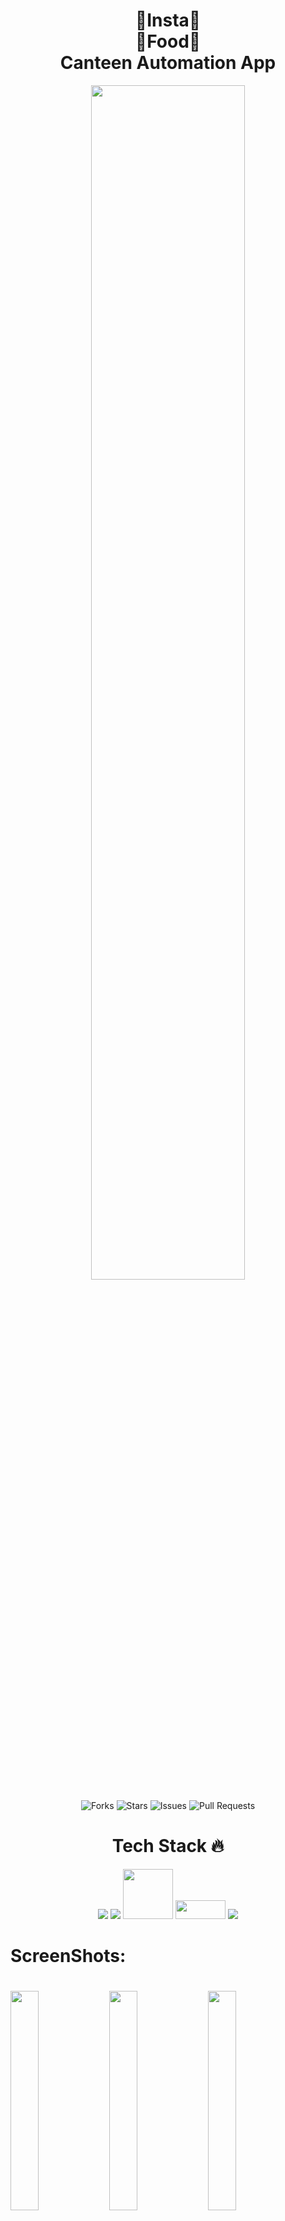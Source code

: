 <h1 align="center"> 🍕Insta🍕 <br> 🍦Food🍦 <br> Canteen Automation App </h1>

<p align= "center"><img width=70% src="https://github.com/anotherwebguy/Canteen-Automation-App!/blob/master/assets/app.png"></p>
 
<div align="center">

![Forks](https://img.shields.io/github/forks/anotherwebguy/Canteen-Automation-App)
![Stars](https://img.shields.io/github/stars/anotherwebguy/Canteen-Automation-App)
![Issues](https://img.shields.io/github/issues/anotherwebguy/Canteen-Automation-App)
![Pull Requests](https://img.shields.io/github/issues-pr/anotherwebguy/Canteen-Automation-App?)

</div>

<h1 align=center> Tech Stack 🔥 </h1>  
  <p align="center">
  <img src="https://img.shields.io/badge/dart-%230175C2.svg?&style=for-the-badge&logo=dart&logoColor=white"/> <img src="https://img.shields.io/badge/Flutter%20-%2302569B.svg?&style=for-the-badge&logo=Flutter&logoColor=white" /> <img src="https://img.shields.io/badge/Firebase-orange" width=80/> <img src="https://dashboard.razorpay.com/img/logo_full.png" width=80 height=30/>  <img src="https://img.shields.io/badge/github%20-%23121011.svg?&style=for-the-badge&logo=github&logoColor=white"/>
	
<h1> ScreenShots: <h1>

<img src="https://user-images.githubusercontent.com/66346161/118356918-0c892080-b595-11eb-86c6-9dc6a8e274ba.png" width=30%/>
<img src="https://user-images.githubusercontent.com/66346161/118356924-13b02e80-b595-11eb-99c0-fde31a99f530.png" width=30%/>
<img src="https://user-images.githubusercontent.com/66346161/118356928-17dc4c00-b595-11eb-9ca1-3e58d25788e2.png" width=30%/>
<img src="https://user-images.githubusercontent.com/66346161/118356676-0cd4ec00-b594-11eb-8963-b608128c954d.png" width=32%/>
<img src="https://user-images.githubusercontent.com/66346161/118356688-1d856200-b594-11eb-96fb-1ee96daac54f.png" width=31%/>
<img src="https://user-images.githubusercontent.com/66346161/118356701-270eca00-b594-11eb-9f10-0d190f2bf756.png" width=30%/>
<img src="https://user-images.githubusercontent.com/66346161/118356707-2d9d4180-b594-11eb-93dd-14d229b17a9e.png" width=30%/>
<img src="https://user-images.githubusercontent.com/66346161/118356708-33932280-b594-11eb-9e1a-f3212f9cd4e6.png" width=30%/>
<img src="https://user-images.githubusercontent.com/66346161/118356710-3a219a00-b594-11eb-99d0-546983b26f25.png" width=33%/>
<img src="https://user-images.githubusercontent.com/66346161/118357171-63432a00-b596-11eb-998f-44c071751164.png" width=30%/>
<img src="https://user-images.githubusercontent.com/66346161/118357185-73f3a000-b596-11eb-9553-b6dbc9abca5c.png" width=30%/>
<img src="https://user-images.githubusercontent.com/66346161/118357201-82da5280-b596-11eb-8f9c-6d45c02e7a95.png" width=30%/>
<img src="https://user-images.githubusercontent.com/66346161/118357210-88d03380-b596-11eb-924d-5f65a602d179.png" width=30%/>
<img src="https://user-images.githubusercontent.com/66346161/118357226-9d143080-b596-11eb-9d4c-d5bec7d2ca81.png" width=30%/>
<img src="https://user-images.githubusercontent.com/66346161/118357228-a30a1180-b596-11eb-9e11-3fd6d670a70d.png" width=30%/>
<img src="https://user-images.githubusercontent.com/66346161/118357245-c339d080-b596-11eb-9aaf-8f5ba066ee19.png" width=30%/>
<img src="https://user-images.githubusercontent.com/66346161/118357253-c9c84800-b596-11eb-9d81-3dad302863ca.png" width=30%/>
<img src="https://user-images.githubusercontent.com/66346161/118357272-dcdb1800-b596-11eb-8d7f-980bbbbe47ed.png" width=30%/>
<img src="https://user-images.githubusercontent.com/66346161/118357275-e2d0f900-b596-11eb-9098-9efaf511e92a.png" width=30%/>
	

<h2 align= "left"><b>Contributing Guidelines!</b></h2>

1. Make sure to keep the UI consistent while adding a new feature.
2. When adding new packages, use the package version which is compatible with the new flutter 2 update.
3. Make sure that your code is well documented, especially in the tougher areas.
4. Maintain a uniform naming convention throughout the codebase.
5. If your code is being repetitive then refactor it to create a new widget for future use.
6. Make the code as modular as possible, separating the UI from the logic.

Contributions are always welcome! You can also visit our [contributing guidelines](https://github.com/anotherwebguy/Canteen-Automation-App/blob/master/CONTRIBUTING.md) beforing making any contributions. 

<h2 align= "left"><b>Steps</b></h2>

![Steps](https://media.giphy.com/media/o5BzNDDFQnepi/giphy.gif)


**1.** Fork [this](https://github.com/anotherwebguy/Canteen-Automation-App) repository.

<img src="https://user-images.githubusercontent.com/41269164/70219309-9a3eca80-176a-11ea-8a4d-1bd701d07314.png" width=300>


**2.** Clone the forked repository.

```terminal
git clone https://github.com/<your-github-username>/Canteen-Automation-App.git
```

<img src="https://encrypted-tbn0.gstatic.com/images?q=tbn%3AANd9GcT5N0HJ9db7jSvcL4dsDscZQBzqQqqKVs0BnO1OVz26glLWKJRY&usqp=CAU" width="300">

**3.** Navigate to the project directory.

```terminal
cd Canteen-Automation-App
```

**4.** Create a new branch.

```terminal
git checkout -b <your_branch_name>
```

**5.** Make changes in source code.

![changes](https://media.giphy.com/media/QNFhOolVeCzPQ2Mx85/200w_d.gif)


**6.** Commit your changes.
```terminal
git commit -m "Message"
```

**7.** Push your local branch to the remote repository.
```terminal
git push -u origin <your_branch_name>
```

**8.** Create a Pull Request!


Finally, go to your repository in the browser and click on `compare and pull requests`.
Then add a title and description to your pull request that explains your precious effort.

<img src="https://user-images.githubusercontent.com/41269164/70219707-47194780-176b-11ea-96c2-d0c401ddb1e0.png" width=600>
		
click on `Compare and Pull Request`
		
<img src="https://user-images.githubusercontent.com/41269164/70219836-8d6ea680-176b-11ea-81d5-549093bf0954.png" width=600>

**Congratulations!**  :boom: Sit and relax, you've made your contribution to [Insta Food](https://github.com/anotherwebguy/Canteen-Automation-App) project.

<h2 align= "left"><b>Code of Conduct</b></h2>

We follow certain guidelines in order to maintain this repository. Please find our [code of conduct](https://github.com/anotherwebguy/Canteen-Automation-App/blob/master/CODE_OF_CONDUCT.md) and read it carefully.

<h2 align= "left"><b>License</b></h2>

Distributed under the GPL-3.0 License. See [LICENSE](https://github.com/anotherwebguy/Canteen-Automation-App/blob/master/LICENSE) for more information.



## Contributors:
<table>
	<tr>
		<td>
			<a href="https://github.com/anotherwebguy/Canteen-Automation-App/graphs/contributors">
  <img src="https://contrib.rocks/image?repo=anotherwebguy/Canteen-Automation-App" />
</a>
		</td>
	</tr>
</table>






